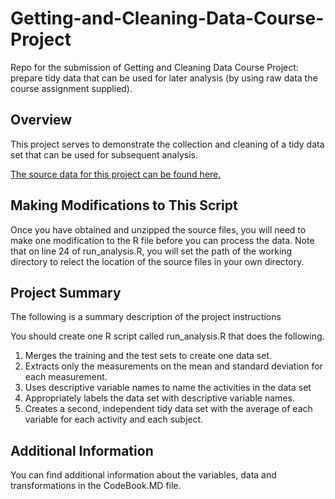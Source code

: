 # Getting-and-Cleaning-Data-Course-Project
Repo for the submission of Getting and Cleaning Data Course Project: prepare tidy data that can be used for later analysis (by using raw data the course assignment supplied).

## Overview
This project serves to demonstrate the collection and cleaning of a tidy data set that can be used for subsequent analysis. 

[The source data for this project can be found here.](https://d396qusza40orc.cloudfront.net/getdata%2Fprojectfiles%2FUCI%20HAR%20Dataset.zip)

## Making Modifications to This Script
Once you have obtained and unzipped the source files, you will need to make one modification to the R file before you can process the data.
Note that on line 24 of run_analysis.R, you will set the path of the working directory to relect the location of the source files in your own directory.

## Project Summary
The following is a summary description of the project instructions

You should create one R script called run_analysis.R that does the following. 
1. Merges the training and the test sets to create one data set.
2. Extracts only the measurements on the mean and standard deviation for each measurement. 
3. Uses descriptive variable names to name the activities in the data set
4. Appropriately labels the data set with descriptive variable names. 
5. Creates a second, independent tidy data set with the average of each variable for each activity and each subject. 

## Additional Information
You can find additional information about the variables, data and transformations in the CodeBook.MD file.
